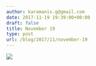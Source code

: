 ```yaml
---
author: karamanis.g@gmail.com
date: 2017-11-19 19:39:00+00:00
draft: false
title: November 19
type: post
url: /blog/2017/11/november-19
---
```




  
   ![](https://images.squarespace-cdn.com/content/v1/4f3f61bae4b063b909445965/1511117281554-UN5KW8JBFUIX9AO0JL31/ke17ZwdGBToddI8pDm48kJUlZr2Ql5GtSKWrQpjur5t7gQa3H78H3Y0txjaiv_0fDoOvxcdMmMKkDsyUqMSsMWxHk725yiiHCCLfrh8O1z5QPOohDIaIeljMHgDF5CVlOqpeNLcJ80NK65_fV7S1UfNdxJhjhuaNor070w_QAc94zjGLGXCa1tSmDVMXf8RUVhMJRmnnhuU1v2M8fLFyJw/IMG_2843.jpg?format=original)

  


